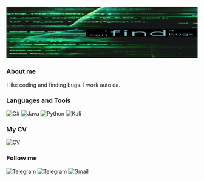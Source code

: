 ![Header](https://github.com/AlexKutovoi/AlexKutovoi/blob/main/assets/gg7504910407%20(1).gif)

### About me
I like coding and finding bugs. I work auto qa. 

### Languages and Tools
![C#](https://img.shields.io/badge/c%23-%23239120.svg?style=for-the-badge&logo=c-sharp&logoColor=white)
![Java](https://img.shields.io/badge/java-%23ED8B00.svg?style=for-the-badge&logo=openjdk&logoColor=white)
![Python](https://img.shields.io/badge/python-3670A0?style=for-the-badge&logo=python&logoColor=ffdd54)
![Kali](https://img.shields.io/badge/Kali-168BEE?style=for-the-badge&logo=kalilinux&logoColor=white)

### My CV
[![CV](https://img.shields.io/badge/-HeadHunter-red?style=for-the-badge&logo=headHunter&logoColor=red)](https://hh.ru/resume/582dbe38ff082a22cf0039ed1f33666a585365?customDomain=1)

### Follow me
[![Telegram](https://img.shields.io/badge/-Telegram-090909?style=for-the-badge&logo=telegram&logoColor=27A0D45)](https://t.me/Alex840501)
[![Telegram](https://img.shields.io/badge/-LinkedIn-090909?style=for-the-badge&logo=LinkedIn&logoColor=27A0D9)](https://www.linkedin.com/in/aleksei-kutovoi-2576031b3/)
[![Gmail](https://img.shields.io/badge/Gmail-090909?style=for-the-badge&logo=gmail&logoColor=red)](https://alex161kut300@gmail.com)

